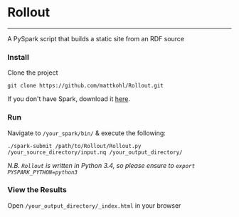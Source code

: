 # Rollout
---

A PySpark script that builds a static site from an RDF source

### Install

Clone the project

```git clone https://github.com/mattkohl/Rollout.git```
    
If you don't have Spark, download it [here](http://spark.apache.org/downloads.html).

### Run 

Navigate to `/your_spark/bin/` & execute the following:

```./spark-submit /path/to/Rollout/Rollout.py /your_source_directory/input.nq /your_output_directory/```

*N.B. `Rollout` is written in Python 3.4, so please ensure to `export PYSPARK_PYTHON=python3`*

### View the Results

Open `/your_output_directory/_index.html` in your browser